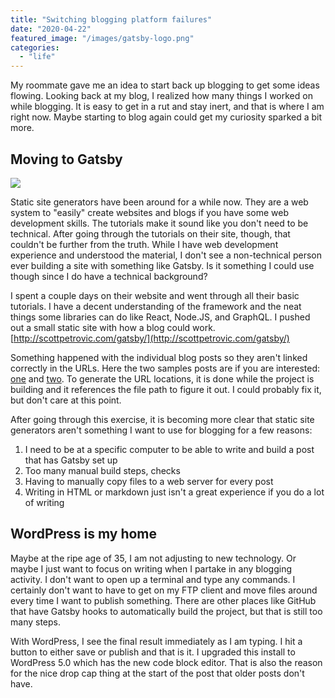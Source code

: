 ```yaml
---
title: "Switching blogging platform failures"
date: "2020-04-22"
featured_image: "/images/gatsby-logo.png"
categories: 
  - "life"
---
```


My roommate gave me an idea to start back up blogging to get some ideas flowing. Looking back at my blog, I realized how many things I worked on while blogging. It is easy to get in a rut and stay inert, and that is where I am right now. Maybe starting to blog again could get my curiosity sparked a bit more.

## Moving to Gatsby

![](/images/gatsby-logo.png)

Static site generators have been around for a while now. They are a web system to "easily" create websites and blogs if you have some web development skills. The tutorials make it sound like you don't need to be technical. After going through the tutorials on their site, though, that couldn't be further from the truth. While I have web development experience and understood the material, I don't see a non-technical person ever building a site with something like Gatsby. Is it something I could use though since I do have a technical background?

I spent a couple days on their website and went through all their basic tutorials. I have a decent understanding of the framework and the neat things some libraries can do like React, Node.JS, and GraphQL. I pushed out a small static site with how a blog could work. [http://scottpetrovic.com/gatsby/](http://scottpetrovic.com/gatsby/)

Something happened with the individual blog posts so they aren't linked correctly in the URLs. Here the two samples posts are if you are interested: [one](http://scottpetrovic.com/gatsby/pandas-and-bananas/) and [two](http://scottpetrovic.com/gatsby/sweet-pandas-eating-sweets/). To generate the URL locations, it is done while the project is building and it references the file path to figure it out. I could probably fix it, but don't care at this point.

After going through this exercise, it is becoming more clear that static site generators aren't something I want to use for blogging for a few reasons:

1. I need to be at a specific computer to be able to write and build a post that has Gatsby set up
2. Too many manual build steps, checks
3. Having to manually copy files to a web server for every post
4. Writing in HTML or markdown just isn't a great experience if you do a lot of writing

## WordPress is my home

Maybe at the ripe age of 35, I am not adjusting to new technology. Or maybe I just want to focus on writing when I partake in any blogging activity. I don't want to open up a terminal and type any commands. I certainly don't want to have to get on my FTP client and move files around every time I want to publish something. There are other places like GitHub that have Gatsby hooks to automatically build the project, but that is still too many steps.

With WordPress, I see the final result immediately as I am typing. I hit a button to either save or publish and that is it. I upgraded this install to WordPress 5.0 which has the new code block editor. That is also the reason for the nice drop cap thing at the start of the post that older posts don't have.
